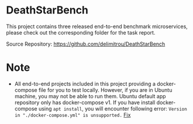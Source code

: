 # DeathStarBench
This project contains three released end-to-end benchmark microservices, please check out the corresponding folder for the task report.

Source Repository: https://github.com/delimitrou/DeathStarBench

# Note
- All end-to-end projects included in this project providing a docker-compose file for you to test locally. However, if you are in Ubuntu machine, you may not be able to run them. Ubuntu default app repository only has docker-compose v1. If you have install docker-compose using `apt install`, you will encounter following error: `Version in "./docker-compose.yml" is unsupported.`  [Fix](https://stackoverflow.com/questions/42139982/version-in-docker-compose-yml-is-unsupported-you-might-be-seeing-this-error)